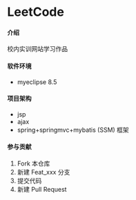 # LeetCode

#### 介绍
校内实训网站学习作品

#### 软件环境
* myeclipse 8.5

#### 项目架构
* jsp
* ajax
* spring+springmvc+mybatis (SSM) 框架

#### 参与贡献

1. Fork 本仓库
2. 新建 Feat_xxx 分支
3. 提交代码
4. 新建 Pull Request
